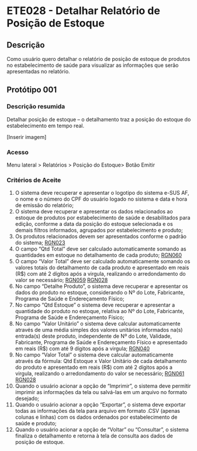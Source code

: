 # ETE028 - Detalhar Relatório de Posição de Estoque 

## Descrição
Como usuário quero detalhar o relatório de posição de estoque de produtos no estabelecimento de saúde para visualizar as informações que serão apresentadas no relatório. 

## Protótipo 001

### Descrição resumida 
Detalhar posição de estoque – o detalhamento traz a posição do estoque do estabelecimento em tempo real. 

[Inserir imagem] <!-- ![alt text](../imagens/ete-028-prot-001.png) -->

### Acesso 
Menu lateral > Relatórios > Posição do Estoque> Botão Emitir 

### Critérios de Aceite <!-- No documento de origem diz: "Não alterou, mas está em “Acesso”: 1. O acesso à funcionalidade é dado através do menu lateral no item “Relatórios”, subitem “Posição de Estoque”, na tela “Consultar Dados de Posição de Estoque” quando for acionada a opção “Emitir”;  -->
1. O sistema deve recuperar e apresentar o logotipo do sistema e-SUS AF, o nome e o número do CPF do usuário logado no sistema e data e hora de emissão do relatório; 
2. O sistema deve recuperar e apresentar os dados relacionados ao estoque de produtos por estabelecimento de saúde e desabilitados para edição, conforme a data da posição do estoque selecionada e os demais filtros informados, agrupados por estabelecimento e produto; 
3. Os produtos relacionados devem ser apresentados conforme o padrão do sistema; [RGN023](DocumentoDeRegrasv2.md#rgn023) 
4. O campo “Qtd Total” deve ser calculado automaticamente somando as quantidades em estoque no detalhamento de cada produto; [RGN060](DocumentoDeRegrasv2.md#rgn060) 
5. O campo “Valor Total” deve ser calculado automaticamente somando os valores totais do detalhamento de cada produto e apresentado em reais (R$) com até 2 dígitos após a virgula, realizando o arredondamento do valor se necessário; [RGN059](DocumentoDeRegrasv2.md#rgn059) [RGN028](DocumentoDeRegrasv2.md#rgn028)
6. No campo “Detalhe Produto”, o sistema deve recuperar e apresentar os dados do produto no estoque, considerando o Nº do Lote, Fabricante, Programa de Saúde e Endereçamento Físico; 
7. No campo “Qtd Estoque” o sistema deve recuperar e apresentar a quantidade do produto no estoque, relativa ao Nº do Lote, Fabricante, Programa de Saúde e Endereçamento Físico; 
8. No campo “Valor Unitário” o sistema deve calcular automaticamente através de uma média simples dos valores unitários informados na(s) entrada(s) deste produto, independente de Nº do Lote, Validade, Fabricante, Programa de Saúde e Endereçamento Físico e apresentado em reais (R$) com até 9 dígitos após a virgula; [RGN040](DocumentoDeRegrasv2.md#rgn040) 
9. No campo “Valor Total” o sistema deve calcular automaticamente através da fórmula: Qtd Estoque x Valor Unitário de cada detalhamento do produto e apresentado em reais (R$) com até 2 dígitos após a virgula, realizando o arredondamento do valor se necessário; [RGN061](DocumentoDeRegrasv2.md#rgn061) [RGN028](DocumentoDeRegrasv2.md#rgn028)  
10. Quando o usuário acionar a opção de “Imprimir”, o sistema deve permitir imprimir as informações da tela ou salvá-las em um arquivo no formato desejado; 
11. Quando o usuário acionar a opção “Exportar”, o sistema deve exportar todas as informações da tela para arquivo em formato .CSV (apenas colunas e linhas) com os dados ordenados por estabelecimento de saúde e produto; 
12. Quando o usuário acionar a opção de “Voltar” ou “Consultar”, o sistema finaliza o detalhamento e retorna à tela de consulta aos dados de posição de estoque.  